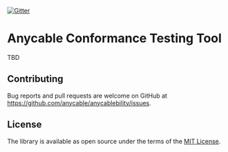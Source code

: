 <a href="https://gitter.im/anycable/anycablebility"><img src="https://img.shields.io/badge/gitter-join%20chat%20%E2%86%92-brightgreen.svg" alt="Gitter"></a>

# Anycable Conformance Testing Tool

TBD

## Contributing

Bug reports and pull requests are welcome on GitHub at https://github.com/anycable/anycablebility/issues.

## License
The library is available as open source under the terms of the [MIT License](http://opensource.org/licenses/MIT).
